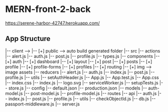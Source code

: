 # MERN-front-2-back

https://serene-harbor-42747.herokuapp.com/

## App Structure
|-- client -->
	 |-- [+] public --> auto build generated folder
         |-- src
	       |-- actions 
			 |-- alert.js
	       		 |-- auth.js
			 |-- post.js
			 |-- profile.js
			 |-- types.js
	       |-- components
			    |-- [+] auth
			    |-- [+] dashboard
			    |-- [+] layout
			    |-- [+] post
			    |-- [+] posts
			    |-- [+] profile
			    |-- [+] profile-forms
			    |-- [+] profiles
			    |-- [+] routing
	       |-- [+] img --> image assets
	       |-- reducers
			  |-- alert.js
			  |-- auth.js
			  |-- index.js
			  |-- post.js
			  |-- profile.js
	       |-- utils
		       |-- setAuthHeader.js
	       |-- App.js
	       |-- App.test.js
	       |-- App.css
	       |-- index.css
	       |-- index.js
	       |-- logo.svg
	       |-- serviceWorker.js
	       |-- setupTests.js
	       |-- store.js
|-- config
	 |-- default.json
	 |-- production.json
|-- models
	 |-- auth-model.js
	 |-- post-model.js
	 |-- profile-model.js
|-- routes
	 |-- api
	       |-- auth.js
	       |-- index.js
	       |-- post.js
	       |-- profile.js
|-- utils
	|-- checkObjectId.js
	|-- db.js
	|-- passport-middleware.js
|-- server.js
